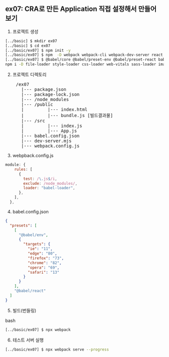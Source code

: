 ## ex07: CRA로 만든 Application 직접 설정해서 만들어 보기

1. 프로젝트 생성

```bash
[../basic] $ mkdir ex07
[../basic] $ cd ex07
[../basic/ex07] $ npm init -y
[../basic/ex07] $ npm  -D webpack webpack-cli webpack-dev-server react react-dom
[../basic/ex07] $ @babel/core @babel/preset-env @babel/preset-react babel-loader (ES6 -> ES5)
npm i -D file-loader style-loader css-loader web-vitals sass-loader image-loader
```

2. 프로젝트 디렉토리

<pre>
    /ex07
      |--- package.json
      |--- package-lock.json
      |--- /node_modules
      |--- /public
      |         |--- index.html
      |         |--- bundle.js [빌드결과물]
      |--- /src
      |         |--- index.js
      |         |--- App.js
      |--- babel.config.json
      |--- dev-server.mjs
      |--- webpack.config.js
</pre>

3. webpback.config.js

```javascript
module: {
    rules: [
      {
        test: /\.js$/i,
        exclude: /node_modules/,
        loader: "babel-loader",
      },
    ],
  },
```

4. babel.config.json

```json
{
  "presets": [
    [
      "@babel/env",
      {
        "targets": {
          "ie": "11",
          "edge": "80",
          "firefox": "73",
          "chrome": "82",
          "opera": "69",
          "safari": "13"
        }
      }
    ],
    "@babel/react"
  ]
}
```

5. 빌드(번들링)

bash

```bash
[../basic/ex07] $ npx webpack
```

6. 테스트 서버 실행

```bash
[../basic/ex07] $ npx webpack serve --progress
```
